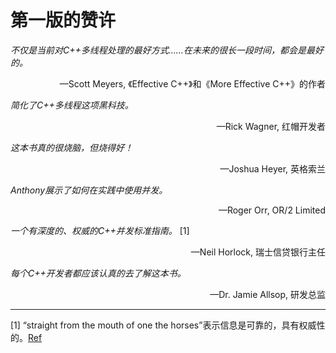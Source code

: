 # 第一版的赞许

*不仅是当前对C++多线程处理的最好方式……在未来的很长一段时间，都会是最好的。*

<p align="right">—Scott Meyers, 《Effective C++》和《More Effective C++》的作者</p>

*简化了C++多线程这项黑科技。*

<p align="right"> —Rick Wagner, 红帽开发者</p>

*这本书真的很烧脑，但烧得好！*

<p align="right"> —Joshua Heyer, 英格索兰</p>

*Anthony展示了如何在实践中使用并发。*
<p align="right"> —Roger Orr, OR/2 Limited</p>

*一个有深度的、权威的C++并发标准指南。* [1]

<p align="right"> —Neil Horlock, 瑞士信贷银行主任</p>

*每个C++开发者都应该认真的去了解这本书。*

<p align="right"> —Dr. Jamie Allsop, 研发总监</p>

------

[1] “straight from the mouth of one the horses”表示信息是可靠的，具有权威性的。[Ref](http://app.myzaker.com/news/article.php?pk=5bd65b2077ac645b245c6f92)

